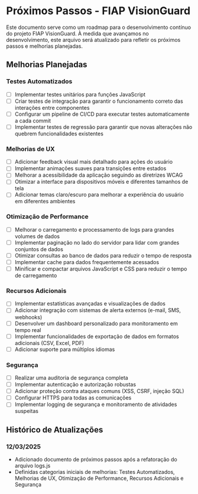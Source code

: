 # Próximos Passos - FIAP VisionGuard

Este documento serve como um roadmap para o desenvolvimento contínuo do projeto FIAP VisionGuard. À medida que avançamos no desenvolvimento, este arquivo será atualizado para refletir os próximos passos e melhorias planejadas.

## Melhorias Planejadas

### Testes Automatizados
- [ ] Implementar testes unitários para funções JavaScript
- [ ] Criar testes de integração para garantir o funcionamento correto das interações entre componentes
- [ ] Configurar um pipeline de CI/CD para executar testes automaticamente a cada commit
- [ ] Implementar testes de regressão para garantir que novas alterações não quebrem funcionalidades existentes

### Melhorias de UX
- [ ] Adicionar feedback visual mais detalhado para ações do usuário
- [ ] Implementar animações suaves para transições entre estados
- [ ] Melhorar a acessibilidade da aplicação seguindo as diretrizes WCAG
- [ ] Otimizar a interface para dispositivos móveis e diferentes tamanhos de tela
- [ ] Adicionar temas claro/escuro para melhorar a experiência do usuário em diferentes ambientes

### Otimização de Performance
- [ ] Melhorar o carregamento e processamento de logs para grandes volumes de dados
- [ ] Implementar paginação no lado do servidor para lidar com grandes conjuntos de dados
- [ ] Otimizar consultas ao banco de dados para reduzir o tempo de resposta
- [ ] Implementar cache para dados frequentemente acessados
- [ ] Minificar e compactar arquivos JavaScript e CSS para reduzir o tempo de carregamento

### Recursos Adicionais
- [ ] Implementar estatísticas avançadas e visualizações de dados
- [ ] Adicionar integração com sistemas de alerta externos (e-mail, SMS, webhooks)
- [ ] Desenvolver um dashboard personalizado para monitoramento em tempo real
- [ ] Implementar funcionalidades de exportação de dados em formatos adicionais (CSV, Excel, PDF)
- [ ] Adicionar suporte para múltiplos idiomas

### Segurança
- [ ] Realizar uma auditoria de segurança completa
- [ ] Implementar autenticação e autorização robustas
- [ ] Adicionar proteção contra ataques comuns (XSS, CSRF, injeção SQL)
- [ ] Configurar HTTPS para todas as comunicações
- [ ] Implementar logging de segurança e monitoramento de atividades suspeitas

## Histórico de Atualizações

### 12/03/2025
- Adicionado documento de próximos passos após a refatoração do arquivo logs.js
- Definidas categorias iniciais de melhorias: Testes Automatizados, Melhorias de UX, Otimização de Performance, Recursos Adicionais e Segurança
